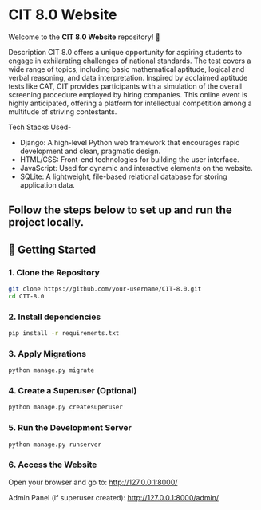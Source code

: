  # CIT 8.0 Website

Welcome to the **CIT 8.0 Website** repository! 🎉  




Description
CIT 8.0 offers a unique opportunity for aspiring students to engage in exhilarating challenges of national standards. The test covers a wide range of topics, including basic mathematical aptitude, logical and verbal reasoning, and data interpretation. Inspired by acclaimed aptitude tests like CAT, CIT provides participants with a simulation of the overall screening procedure employed by hiring companies. This online event is highly anticipated, offering a platform for intellectual competition among a multitude of striving contestants.

Tech Stacks Used-
* Django: A high-level Python web framework that encourages rapid development and clean, pragmatic design.
* HTML/CSS: Front-end technologies for building the user interface.
* JavaScript: Used for dynamic and interactive elements on the website.
* SQLite: A lightweight, file-based relational database for storing application data.



Follow the steps below to set up and run the project locally.
---

## 🚀 Getting Started

### 1. Clone the Repository
```bash
git clone https://github.com/your-username/CIT-8.0.git
cd CIT-8.0
```
### 2. Install dependencies
```bash
pip install -r requirements.txt
```
### 3. Apply Migrations
```bash
python manage.py migrate
```
### 4. Create a Superuser (Optional)
```bash
python manage.py createsuperuser
```
### 5. Run the Development Server
```bash
python manage.py runserver
```
### 6. Access the Website

Open your browser and go to: http://127.0.0.1:8000/

Admin Panel (if superuser created): http://127.0.0.1:8000/admin/


